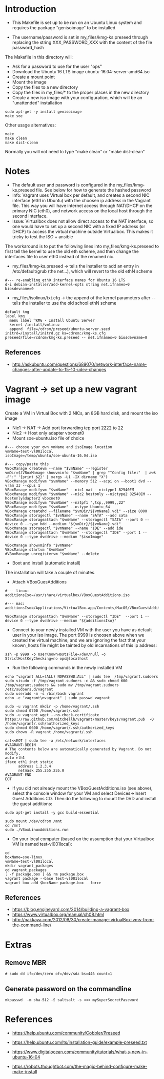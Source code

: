 # Introduction

* This Makefile is set up to be run on an Ubuntu Linux system and requires the package "genisoimage" to be installed.

* The username/password is set in my_files/kmg-ks.preseed through replacing the string XXX_PASSWORD_XXX with the content of the file password_hash

The Makefile in this directory will:

* Ask for a password to use for the user "ops"
* Download the Ubuntu 16 LTS image ubuntu-16.04-server-amd64.iso
* Create a mount point
* Mount the image
* Copy the files to a new directory
* Copy the files in my_files/* to the proper places in the new directory
* Create a new iso image with your configuration, which will be an "unattended" installation

```
sudo apt-get -y install genisoimage
make soe
```

Other usage alternatives:

```
make
make clean
make dist-clean
```

Normally you will not need to type "make clean" or "make dist-clean"

# Notes

* The default user and password is configured in the my_files/kmg-ks.preseed file. See below for how to generate the hashed password
* Info: Vagrant uses Virtual box per default, and creates a second NIC interface (eth1 in Ubuntu) with the choosen ip address in the Vagrant file. This way you will have internet access through NAT/DHCP on the primary NIC (eth0), and network access on the local host through the second interface.
* Issue: Virtualbox does not allow direct access to the NAT interface, so one would have to set up a second NIC with a fixed IP address (or DHCP) to access the virtual machine outside Virtualbox. This makes it tricky to test the ISO + ansible 

The workaround is to put the following lines into my_files/kmg-ks.preseed to first tell the kernel to use the old eth scheme, and then change the interfaces file to user eth0 instead of the renamed nic.


* my_files/kmg-ks.preseed -> tells the installer to add an entry in /etc/default/grub (the net...), which will revert to the old ethN scheme

```
#--- re-enabling eth0 interface names for Ubuntu 16 LTS
d-i debian-installer/add-kernel-opts string net.ifnames=0 biosdevname=0
```

* my_files/isolinux/txt.cfg -> the append of the kernel parameters after -- tells the installer to use the old school ethN scheme

```
default kmg
label kmg
  menu label ^KMG - Install Ubuntu Server
  kernel /install/vmlinuz
  append  file=/cdrom/preseed/ubuntu-server.seed initrd=/install/initrd.gz ks=cdrom:/kmg-ks.cfg preseed/file=/cdrom/kmg-ks.preseed -- net.ifnames=0 biosdevname=0
```

## References

* http://askubuntu.com/questions/689070/network-interface-name-changes-after-update-to-15-10-udev-changes


# Vagrant -> set up a new vagrant image

Create a VM in Virtual Box with 2 NICs, an 8GB hard disk, and mount the iso image

* Nic1 -> NAT -> Add port forwarding tcp port 2222 to 22
* Nic2 -> Host only adapter vboxnet0
* Mount soe-ubuntu.iso file of choice

```
#--- choose your own vmName and isoImage location
vmName=test-vl001local
isoImage=/temp/ubuntu/soe-ubuntu-16.04.iso

#--- copy/paste this
VBoxManage createvm --name "$vmName" --register
vmDir=$(VBoxManage showvminfo "$vmName" | grep "^Config file:"  | awk -F":" '{print $2}' | xargs -L1 -IX dirname "X")
VBoxManage modifyvm "$vmName" --memory 512 --acpi on --boot1 dvd --vram 33 --cpus 1
VBoxManage modifyvm "$vmName" --nic1 nat --nictype1 82540EM
VBoxManage modifyvm "$vmName" --nic2 hostonly --nictype2 82540EM --hostonlyadapter2 vboxnet0
VBoxManage modifyvm "$vmName" --natpf1 ",tcp,,9999,,22"
VBoxManage modifyvm "$vmName" --ostype Ubuntu_64
VBoxManage createhd --filename "$vmDir/${vmName}.vdi" --size 8000
VBoxManage storagectl "$vmName" --name "SATA" --add sata
VBoxManage storageattach "$vmName" --storagectl "SATA" --port 0 --device 0 --type hdd --medium "${vmDir}/${vmName}.vdi"
VBoxManage storagectl "$vmName" --name "IDE" --add ide
VBoxManage storageattach "$vmName" --storagectl "IDE" --port 1 --device 0 --type dvddrive --medium "$isoImage"

VBoxManage showvminfo "$vmName"
VBoxManage startvm "$vmName"
#VBoxManage unregistervm "$vmName" --delete
```

* Boot and install (automatic install)

The installation will take a couple of minutes.

* Attach VBoxGuesAdditions

```
#--- linux:
additionsIso=/usr/share/virtualbox/VBoxGuestAdditions.iso

#--- mac: 
additionsIso=/Applications/VirtualBox.app/Contents/MacOS/VBoxGuestAdditions.iso

VBoxManage storageattach "$vmName" --storagectl "IDE"  --port 1 --device 0 --type dvddrive --medium "${additionsIso}"
```

* Connect to your newly installed VM with the user you have as default user in your iso image. The port 9999 is choosen above when we created the virtual machine, and we are ignoring the fact that your known_hosts file might be tainted by old incarnations of this ip address:

```
ssh -p 9999 -o UserKnownHostsFile=/dev/null -o StrictHostKeyChecking=no ops@localhost
```

* Run the following commands in the newly installed VM

```
echo "vagrant ALL=(ALL) NOPASSWD:ALL" | sudo tee  /tmp/vagrant.sudoers
sudo visudo -f /tmp/vagrant.sudoers -c && sudo chmod 600 /tmp/vagrant.sudoers && sudo mv /tmp/vagrant.sudoers /etc/sudoers.d/vagrant
sudo useradd -m -s /bin/bash vagrant
echo -e "vagrant\nvagrant" | sudo passwd vagrant

sudo -u vagrant mkdir -p /home/vagrant/.ssh
sudo chmod 0700 /home/vagrant/.ssh
sudo -u vagrant wget --no-check-certificate  https://raw.github.com/mitchellh/vagrant/master/keys/vagrant.pub  -O /home/vagrant/.ssh/authorized_keys
sudo chmod 0600 /home/vagrant/.ssh/authorized_keys
sudo chown -R vagrant /home/vagrant/.ssh

cat<<EOT | sudo tee -a /etc/network/interfaces
#VAGRANT-BEGIN
# The contents below are automatically generated by Vagrant. Do not modify.
auto eth1
iface eth1 inet static
      address 1.2.3.4
      netmask 255.255.255.0
#VAGRANT-END
EOT
```

* If you did not already mount the VBoxGuestAdditions.iso (see above), select the console window for your VM and select Devices->Insert Guest Additions CD. Then do the following to mount the DVD and install the guest additions:

```
sudo apt-get install -y gcc build-essential

sudo mount /dev/cdrom /mnt
cd /mnt
sudo ./VBoxLinuxAdditions.run
```

* On your local computer (based on the assumption that your Virtualbox VM is named test-vl001local):

```
cd
boxName=soe-linux
vmName=test-vl001local
mkdir vagrant_packages
cd vagrant_packages
[ -f package.box ] && rm package.box
vagrant package --base test-vl001local
vagrant box add $boxName package.box --force
```

## References

* https://blog.engineyard.com/2014/building-a-vagrant-box
* https://www.virtualbox.org/manual/ch08.html
* http://nakkaya.com/2012/08/30/create-manage-virtualBox-vms-from-the-command-line/

# Extras

## Remove MBR

```
# sudo dd if=/dev/zero of=/dev/sda bs=446 count=1
```

## Generate password on the commandline

```
mkpasswd  -m sha-512 -S saltsalt -s <<< mySuperSecretPassword
```

# References

* https://help.ubuntu.com/community/Cobbler/Preseed
* https://help.ubuntu.com/lts/installation-guide/example-preseed.txt
* https://www.digitalocean.com/community/tutorials/what-s-new-in-ubuntu-16-04

* https://robots.thoughtbot.com/the-magic-behind-configure-make-make-install
